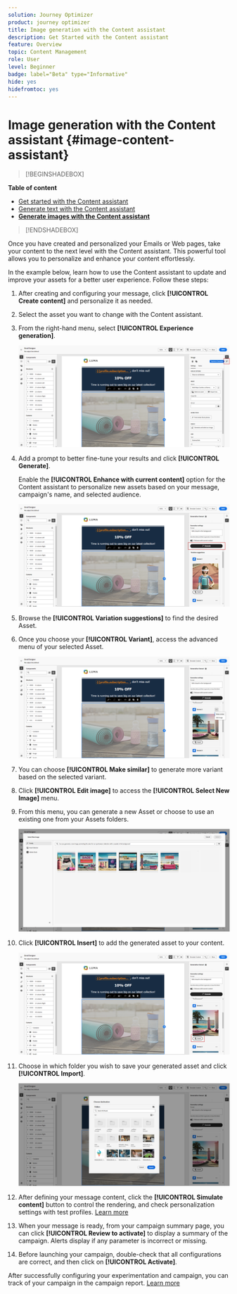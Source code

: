 ```yaml
---
solution: Journey Optimizer
product: journey optimizer
title: Image generation with the Content assistant
description: Get Started with the Content assistant
feature: Overview
topic: Content Management
role: User
level: Beginner
badge: label="Beta" type="Informative"
hide: yes
hidefromtoc: yes
---
```

# Image generation with the Content assistant {#image-content-assistant}

>[!BEGINSHADEBOX]

**Table of content**

* [Get started with the Content assistant](gs-generative.md)
* [Generate text with the Content assistant](generative-content.md)
* **[Generate images with the Content assistant](generative-image.md)**

>[!ENDSHADEBOX]



Once you have created and personalized your Emails or Web pages, take your content to the next level with the Content assistant. This powerful tool allows you to personalize and enhance your content effortlessly. 

In the example below, learn how to use the Content assistant to update and improve your assets for a better user experience. Follow these steps:

1. After creating and configuring your message, click **[!UICONTROL Create content]** and personalize it as needed.

1. Select the asset you want to change with the Content assistant.

1. From the right-hand menu, select **[!UICONTROL Experience generation]**.

    ![](assets/gen-ai-image-1.png)

1. Add a prompt to better fine-tune your results and click **[!UICONTROL Generate]**.

    Enable the **[!UICONTROL Enhance with current content]** option for the Content assistant to personalize new assets based on your message, campaign's name, and selected audience.

    ![](assets/gen-ai-image-2.png)

1. Browse the **[!UICONTROL Variation suggestions]** to find the desired Asset.

1. Once you choose your **[!UICONTROL Variant]**, access the advanced menu of your selected Asset. 

    ![](assets/gen-ai-image-3.png)

1. You can choose **[!UICONTROL Make similar]** to generate more variant based on the selected variant.

1. Click **[!UICONTROL Edit image]** to access the **[!UICONTROL Select New Image]** menu. 

1. From this menu, you can generate a new Asset or choose to use an existing one from your Assets folders.

    ![](assets/gen-ai-image-4.png)

1. Click **[!UICONTROL Insert]** to add the generated asset to your content.

    ![](assets/gen-ai-image-5.png)

1. Choose in which folder you wish to save your generated asset and click **[!UICONTROL Import]**.

    ![](assets/gen-ai-image-6.png)

1. After defining your message content, click the **[!UICONTROL Simulate content]** button to control the rendering, and check personalization settings with test profiles. [Learn more](../email/preview.md)

1. When your message is ready, from your campaign summary page, you can click **[!UICONTROL Review to activate]** to display a summary of the campaign. Alerts display if any parameter is incorrect or missing.

1. Before launching your campaign, double-check that all configurations are correct, and then click on **[!UICONTROL Activate]**.

After successfully configuring your experimentation and campaign, you can track of your campaign in the campaign report. [Learn more](../reports/campaign-global-report.md#experimentation-report)